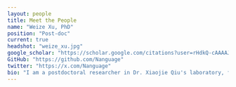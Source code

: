 ```yaml
---
layout: people
title: Meet the People
name: "Weize Xu, PhD"
position: "Post-doc"
current: true
headshot: "weize_xu.jpg"
google_scholar: "https://scholar.google.com/citations?user=rHdkQ-cAAAAJ&hl=en"
GitHub: "https://github.com/Nanguage"
twitter: "https://x.com/Nanguage"
bio: "I am a postdoctoral researcher in Dr. Xiaojie Qiu's laboratory, focusing on developing tools for computational biology and genomics research. During my Ph.D., I developed computational methods and pipelines for spatial transcriptomics and single-cell Hi-C, enhancing data analysis frameworks to better understand complex biological systems. I specialize in bioimaging processing software and web-based platforms. One of my key projects was developing U-FISH, a deep learning-based method for detecting signal points in FISH images. By curating a high-quality dataset, the tool achieved robust performance across various data types. To make it accessible for non-expert users, I integrated U-FISH with large language models (LLMs), creating an intuitive, user-friendly interface. Additionally, I gained valuable experience at SciLifeLab, where I contributed to web programming and developed components for the Bioimage.IO deep learning platform. With expertise in computational biology, deep learning, and bioinformatics, I am passionate about creating innovative tools to advance research and collaborating with others to push the boundaries of the field. Outside of work, I enjoy fishing and cooking, which provide a perfect balance to my scientific pursuits."
---
```

